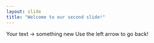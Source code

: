 ```yaml
---
layout: slide
title: "Welcome to our second slide!"
---
```

Your text -> something new
Use the left arrow to go back!
